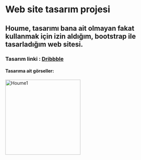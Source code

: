 # Web site tasarım projesi

## Houme, tasarımı bana ait olmayan fakat kullanmak için izin aldığım, bootstrap ile tasarladığım web sitesi.

### Tasarım linki : [Dribbble](https://dribbble.com/shots/15467444-Property-agency-landing-page)

#### Tasarıma ait görseller:

<img width="235" alt="Houme1" src="https://user-images.githubusercontent.com/39015459/144714121-a8271a3a-bcff-425a-a64f-0e14676775a5.PNG">
